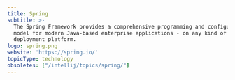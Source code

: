 ```yaml
---
title: Spring
subtitle: >-
  The Spring Framework provides a comprehensive programming and configuration
  model for modern Java-based enterprise applications - on any kind of
  deployment platform.
logo: spring.png
website: 'https://spring.io/'
topicType: technology
obsoletes: ["/intellij/topics/spring/"]
---
```


